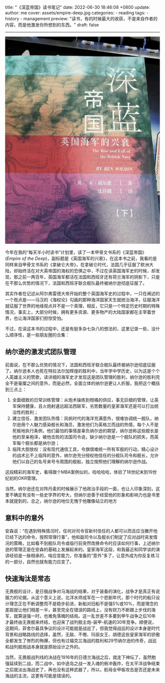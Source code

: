 title: "《深蓝帝国》读书笔记"
date: 2022-06-30 18:46:08 +0800
update:
author: me
cover: assets/empire-deep.jpg
categories:
    - reading
tags:
    - history
    - management
preview: "读书，有的时候最大的收获，不是来自作者的内容，而是他激发你所想到的东西。"
draft: false

---

![](/assets/empire-deep.jpg)

今年在我的“每天半小时读书”计划里，读了一本甲骨文书系的《深蓝帝国》(*Empire of the Deep*)，副标题是《英国海军的兴衰》，在这本书之前，我看的是同样来自甲骨文书系的《拿破仑大帝》，在拿破仑时代，法国几乎征服了欧洲大陆，却始终活在对大英帝国的海权的恐惧之中，不过在读英国海军史的时候，却发现，那之前一两百年，英国海军都活在法国和西班牙还有荷兰海军的阴影下，只是在不那么优势的情况下，法国和西班牙联合舰队最终被纳尔逊彻底征服了。

其实作者在记述从阿尔弗雷德大帝开始的整个英国海军史的过程中，一只在阐述的一个观点是——马汉的《海权论》勾画的那种海洋国家天生就统治海洋，征服海洋就征服了世界的地缘观点并不是一个真理，相反，它只是一个特定历史时期的特殊情况，事实上，大部分时候，拥有更多资源、更多物产的大陆国家都在主宰着世界，也让海洋国家们担惊受怕。

不过，在读这本书的过程中，还是有挺多杂七杂八的想法的，这里记录一些，没什么顺序性，是一些朋友圈的合集：

## 纳尔逊的激发式团队管理

前面说，在不那么优势的情况下，法国和西班牙联合舰队最终被纳尔逊彻底征服了。纳尔逊本人也死在特拉法尔加辉煌的胜利中，当年学中学历史，以为这是个个人英雄主义的赞歌，读详细的海军史才发现这是团队管理的胜利，纳尔逊的胜利完全不是毫厘之间的意外，而是必然，全面立体的纳尔逊更让人折服，我把这个概括到三点上：

1. 全面细致的日常训练管理：从炮术操练到柑橘的供应，事无巨细的管理，让英军保持健康，且火炮射速远超法西联军，劣势数量的皇家海军还是可以打出统治性的胜利；
2. 建立信任、激发团队热情：风帆时代的海洋充满意外，很难协调统一舰队，纳尔逊用个人魅力感染舰长和海员，激发他们为英格兰而战的热情，每个人不是死板地执行条例，他们最怕的事情是辜负纳尔逊的期望，纳尔逊称这些舰长是他的至亲袍泽，被他击败的法国司令说，缺少纳尔逊是一个舰队的损失，而英军每个舰长都是纳尔逊；
3. 临阵大胆放权：没有现代通信工具，令旗很难统一所有军舰的行动，精心设计的战术比不上临阵的意外，纳尔逊充分授权他信任的分舰队司令和舰长，允许他们以自己的名号来号令周围的舰船，独立按照他们理解的纳尔逊作战。

这段精彩的海军史，看得跟个MBA案例似的，哈哈哈哈，体验了18世纪末到19世纪初的OKR管理。

当然，纳尔逊还在对阵丹麦的时候展示了他政治手段的一面，也让人印象深刻，这里不确定有没有一些史学界的夸大，但纳尔逊善于经营他的形象和影响力也是书里本就提到的，总之，纳尔逊的地位无愧于他雕像站立的地方

## 意料中的意外

安森说：“在遇到特殊情况时，任何对司令官新村信任的人都可以而且应当撇开他已经下达的命令，按照常理行事”，他和副司令以及舰长们制定了应对战时突发情况的策略，比如看不到舰队司令或临行前突然改换命令时应该如何行事，上述纳尔逊的管理正是在安森的基础上发展起来的。皇家海军这段，和我最近和同学谈的演讲经验是一脉相承的，啥应变能力，你准备的“意外”多了，让意外成为你反复练习的一部分，自然也就有能力应变了。

## 快速淘汰是常态

无畏舰的设计，是日俄战争对马海战的结果，对于装备的演化，战争才是真正有说服力的论据。从这个意义上说，北洋水师成军在一个悲剧年代，那个时代的船只设计理念正在不断调整而不是稳步前进，新船对旧船不是强5%或10%，而是理念的差距就让他们相差一半，甚至完全在错误的路线上，没有财力不断跟上步伐的海军，就算逞强一时，也难免落魄的结局。这一乱世差不多要到甲午战争之后10年才最终由无畏舰来终结，也迎来了战列舰主炮-装甲-航速的30年竞争。顺便说，这期间，菲舍尔最具争议的设计可能就是战巡了，但我觉得战巡的设计本身是时代背景和战略路线的选择，虽然，无敌、不倦、玛丽女王、胡德这些皇家海军的骄傲全都发生了惨烈的殉爆，但也有过福克兰海战的胜利和29节纳尔逊的传奇，战巡和战列舰炮战本身就是原始设计之外的。

当然，无畏舰战列线的决战在1916年的日德兰海战之后，就走下神坛了，虽然勉强延续到二战，而二战中，如中途岛之战一发入魂的俯冲轰炸，在太平洋战争结束之后就淡出海战史了，再也没有这种武器了，所以，航母全甲板攻击是否还是未来海战的主流，这更有可能是错误的。

